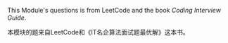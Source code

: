 This Module's questions is from LeetCode 
and the book _Coding Interview Guide_.

本模块的题来自LeetCode和《IT名企算法面试题最优解》这本书。